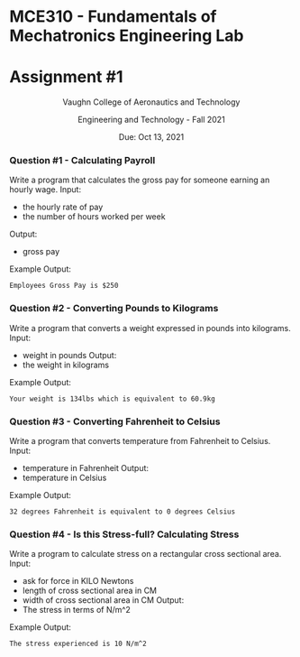 # MCE310 - Fundamentals of Mechatronics Engineering Lab
# Assignment #1

<p align="center">Vaughn College of Aeronautics and Technology</p>
<p align="center">Engineering and Technology - Fall 2021</p>
<p align="center">Due: Oct 13, 2021</p>


### Question #1 - Calculating Payroll
Write a program that calculates the gross pay for someone earning an hourly wage.
Input:
- the hourly rate of pay
- the number of hours worked per week

Output: 
- gross pay

Example Output:
```shell
Employees Gross Pay is $250
```

### Question #2 - Converting Pounds to Kilograms
Write a program that converts a weight expressed in pounds into kilograms.
Input:
- weight in pounds
Output:
- the weight in kilograms

Example Output:
```shell
Your weight is 134lbs which is equivalent to 60.9kg
```

### Question #3 - Converting Fahrenheit to Celsius
Write a program that converts temperature from Fahrenheit to Celsius.
Input:
- temperature in Fahrenheit
Output:
- temperature in Celsius

Example Output:
```shell
32 degrees Fahrenheit is equivalent to 0 degrees Celsius
```

### Question #4 - Is this Stress-full? Calculating Stress
Write a program to calculate stress on a rectangular cross sectional area.
Input:
- ask for force in KILO Newtons
- length of cross sectional area in CM
- width of cross sectional area in CM
Output:
- The stress in terms of N/m^2

Example Output:
```shell
The stress experienced is 10 N/m^2
```
